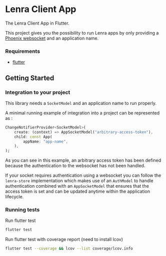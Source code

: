 # Lenra Client App

The Lenra Client App in Flutter.

This project gives you the possibility to run Lenra apps by only providing a [Phoenix websocket](https://github.com/mfeckie/phoenix_wings) and an application name.

### Requirements
- [flutter](https://flutter.dev/docs/get-started/install)

## Getting Started

### Integration to your project

This library needs a `SocketModel` and an application name to run properly. 

A minimal running example of integration into a project can be represented as :
```dart
ChangeNotifierProvider<SocketModel>(
    create: (context) => AppSocketModel("arbitrary-access-token"),
    child: const App(
        appName: "app-name",
    ),
);
```

As you can see in this example, an arbitrary access token has been defined because the authentication to the websocket has not been handled. 

If your socket requires authentication using a websocket you can follow the `lenra-store` implementation which makes use of an `AuthModel` to handle authentication combined with an `AppSocketModel` that ensures that the access token is set and can be updated anytime within the application lifecycle.

### Running tests

Run flutter test
```sh
flutter test
```

Run flutter test with coverage report (need to install lcov)
```sh
flutter test --coverage && lcov --list coverage/lcov.info
```